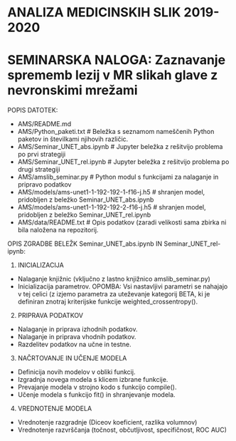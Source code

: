 # ANALIZA MEDICINSKIH SLIK 2019-2020
# SEMINARSKA NALOGA: Zaznavanje sprememb lezij v MR slikah glave z nevronskimi mrežami

POPIS DATOTEK:
- AMS/README.md
- AMS/Python_paketi.txt # Beležka s seznamom nameščenih Python paketov in številkami njihovih različic.
- AMS/Seminar_UNET_abs.ipynb # Jupyter beležka z rešitvijo problema po prvi strategiji
- AMS/Seminar_UNET_rel.ipynb # Jupyter beležka z rešitvijo problema po drugi strategiji
- AMS/amslib_seminar.py # Python modul s funkcijami za nalaganje in pripravo podatkov
- AMS/models/ams-unet1-1-192-192-1-f16-j.h5 # shranjen model, pridobljen z beležko Seminar_UNET_abs.ipynb
- AMS/models/ams-unet1-1-192-192-2-f16-j.h5 # shranjen model, pridobljen z beležko Seminar_UNET_rel.ipynb
- AMS/data/README.txt # Opis podatkov (zaradi velikosti sama zbirka ni bila naložena na repozitorij.

OPIS ZGRADBE BELEŽK Seminar_UNET_abs.ipynb IN Seminar_UNET_rel-ipynb:

1. INICIALIZACIJA
- Nalaganje knjižnic (vključno z lastno knjižnico amslib_seminar.py)
- Inicializacija parametrov.
OPOMBA: Vsi nastavljivi parametri se nahajajo v tej celici (z izjemo parametra za uteževanje kategorij BETA, ki je definiran znotraj kriterijske funkcije weighted_crossentropy().

2. PRIPRAVA PODATKOV
- Nalaganje in priprava izhodnih podatkov.
- Nalaganje in priprava vhodnih podatkov.
- Razdelitev podatkov na učne in testne.

3. NAČRTOVANJE IN UČENJE MODELA
- Definicija novih modelov v obliki funkcij.
- Izgradnja novega modela s klicem izbrane funkcije.
- Prevajanje modela v strojno kodo s funkcijo compile().
- Učenje modela s funkcijo fit() in shranjevanje modela.

4. VREDNOTENJE MODELA
- Vrednotenje razgradnje (Diceov koeficient, razlika volumnov)
- Vrednotenje razvrščanja (točnost, občutljivost, specifičnost, ROC AUC)
